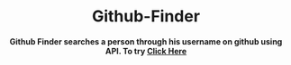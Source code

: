 <div align="center"> 
<h1>Github-Finder</h1>
<h4>Github Finder searches a person through his username on github using API. To try <a href="<https://githubfinderweb.netlify.app/">Click Here</a>
</h4>
</div>
